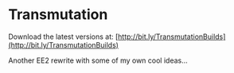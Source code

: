 Transmutation
=============

Download the latest versions at: [http://bit.ly/TransmutationBuilds](http://bit.ly/TransmutationBuilds)

Another EE2 rewrite with some of my own cool ideas...
